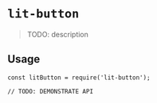 # `lit-button`

> TODO: description

## Usage

```
const litButton = require('lit-button');

// TODO: DEMONSTRATE API
```
